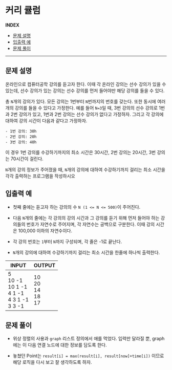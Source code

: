 # 커리 큘럼

**INDEX**
- [문제 설명](#문제-설명)
- [입출력 예](#입출력-예)
- [문제 풀이](#문제-풀이)
---

## 문제 설명

온라인으로 컴퓨터공학 강의를 듣고자 한다. 이때 각 온라인 강의는 선수 강의가 있을 수 있는데, 선수 강의가 있는 강의는 선수 강의를 먼저 들어야만 해당 강의를 들을 수 있다.

총 `N`개의 강의가 있다. 모든 강의는 1번부터 `N`번까지의 번호를 갖는다. 또한 동시에 여러 개의 강의를 들을 수 있다고 가정한다. 예를 들어 `N=3`일 때, 3번 강의의 선수 강의로 1번과 2번 강의가 있고, 1번과 2번 강의는 선수 강의가 없다고 가정하자. 그리고 각 강의에 대하여 강의 시간이 다음과 같다고 가정하자.

    - 1번 강의: 30h
    - 2번 강의: 20h
    - 3번 강의: 40h

이 경우 1번 강의를 수강하기까지의 최소 시간은 30시간, 2번 강의는 20시간, 3번 강의는 70시간이 걸린다.

`N`개의 강의 정보가 주어졌을 때, `N`개의 강의에 대하여 수강하기까지 걸리는 최소 시간을 각각 출력하는 프로그램을 작성하시오

## 입출력 예

- 첫째 줄에는 듣고자 하는 강의의 수 `N (1 <= N <= 500)`이 주어진다.

- 다음 `N`개의 줄에는 각 강의의 강의 시간과 그 강의를 듣기 위해 먼저 들어야 하는 강의들의 번호가 자연수로 주어지며, 각 자연수는 공백으로 구분한다. 이때 강의 시간은 100,000 이하의 자연수이다.

- 각 강의 번호는 `1`부터 `N`까지 구성되며, 각 줄은 -1로 끝난다.

- `N`개의 강의에 대하여 수강하기까지 걸리는 최소 시간을 한줄에 하나씩 출력한다.

| INPUT | OUTPUT |
|-------|--------|
| 5<br>10 -1<br>10 1 -1<br>4 1 -1<br>4 3 1 -1<br>3 3 -1    | 10<br>20<br>14<br>18<br>17      |

## 문제 풀이

- 위상 정렬의 사용과 `graph` 리스트 정의에서 애를 먹었다. 입력만 달라질 뿐, graph에는 이 다음 연결 노드에 대한 정보를 담도록 한다.

- 놓쳤던 Point는 `result[i] = max(result[i], result[now]+time[i])` 이므로 해당 로직을 다시 보고 잘 생각하도록 하자.
